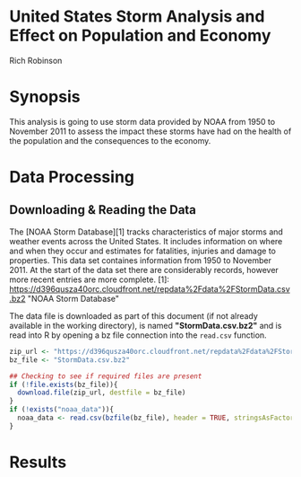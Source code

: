 # United States Storm Analysis and Effect on Population and Economy
Rich Robinson  

# Synopsis
This analysis is going to use storm data provided by NOAA from 1950 to November 2011 to assess the impact these storms have had on the health of the population and the consequences to the economy.

# Data Processing

## Downloading & Reading the Data
The [NOAA Storm Database][1] tracks characteristics of major storms and weather events across the United States. It includes information on where and when they occur and estimates for fatalities, injuries and damage to properties. This data set containes information from 1950 to November 2011. At the start of the data set there are considerably records, however more recent entries are more complete.
[1]: https://d396qusza40orc.cloudfront.net/repdata%2Fdata%2FStormData.csv.bz2 "NOAA Storm Database"  

The data file is downloaded as part of this document (if not already available in the working directory), is named **"StormData.csv.bz2"** and is read into R by opening a bz file connection into the `read.csv` function. 


```r
zip_url <- "https://d396qusza40orc.cloudfront.net/repdata%2Fdata%2FStormData.csv.bz2"
bz_file <- "StormData.csv.bz2"

## Checking to see if required files are present
if (!file.exists(bz_file)){
  download.file(zip_url, destfile = bz_file)
}  
if (!exists("noaa_data")){
  noaa_data <- read.csv(bzfile(bz_file), header = TRUE, stringsAsFactors = FALSE)
}
```






# Results

